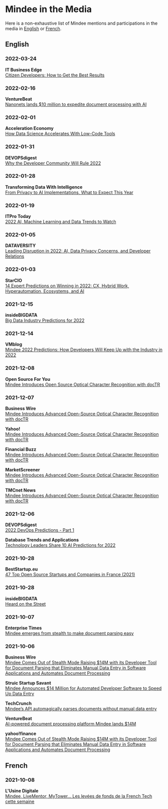 # Mindee in the Media

Here is a non-exhaustive list of Mindee mentions and participations in the media in [English](#english) or [French](#french).

## English

### 2022-03-24
**IT Business Edge**  
[Citizen Developers: How to Get the Best Results](https://www.itbusinessedge.com/development/citizen-developers/)

### 2022-02-16
**VentureBeat**  
[Nanonets lands $10 million to expedite document processing with AI](https://venturebeat.com/2022/02/16/nanonets-lands-10-million-to-expedite-document-processing-with-ai/)

### 2022-02-01
**Acceleration Economy**  
[How Data Science Accelerates With Low-Code Tools](https://accelerationeconomy.com/low-code-no-code/how-data-science-accelerates-with-low-code-tools/)

### 2022-01-31
**DEVOPSdigest**  
[Why the Developer Community Will Rule 2022](https://www.devopsdigest.com/why-the-developer-community-will-rule-2022)

### 2022-01-28
**Transforming Data With Intelligence**  
[From Privacy to AI Implementations, What to Expect This Year](https://tdwi.org/articles/2022/01/28/adv-all-from-privacy-to-ai-implementations-what-to-expect-this-year.aspx)

### 2022-01-19
**ITPro Today**  
[2022 AI, Machine Learning and Data Trends to Watch](https://www.itprotoday.com/data-analytics-and-data-management/2022-ai-machine-learning-and-data-trends-watch)

### 2022-01-05
**DATAVERSITY**  
[Leading Disruption in 2022: AI, Data Privacy Concerns, and Developer Relations](https://www.dataversity.net/leading-disruption-in-2022-ai-data-privacy-concerns-and-developer-relations/)

### 2022-01-03
**StarCIO**  
[14 Expert Predictions on Winning in 2022: CX, Hybrid Work, Hyperautomation, Ecosystems, and AI](https://blogs.starcio.com/2022/01/2022-predictions-cx-hyperautomation-ai.html)

### 2021-12-15
**insideBIGDATA**  
[Big Data Industry Predictions for 2022](https://insidebigdata.com/2021/12/15/big-data-industry-predictions-for-2022/)

### 2021-12-14
**VMblog**  
[Mindee 2022 Predictions: How Developers Will Keep Up with the Industry in 2022](https://vmblog.com/archive/2021/12/14/mindee-2022-predictions-how-developers-will-keep-up-with-the-industry-in-2022.aspx#.YbjT-X3MKre)

### 2021-12-08
**Open Source For You**  
[Mindee Introduces Open Source Optical Character Recognition with docTR](https://www.opensourceforu.com/2021/12/mindee-introduces-open-source-optical-character-recognition-with-doctr/)

### 2021-12-07
**Business Wire**  
[Mindee Introduces Advanced Open-Source Optical Character Recognition with docTR](https://www.businesswire.com/news/home/20211207005248/en/Mindee-Introduces-Advanced-Open-Source-Optical-Character-Recognition-with-docTR)

**Yahoo!**  
[Mindee Introduces Advanced Open-Source Optical Character Recognition with docTR](https://www.yahoo.com/now/mindee-introduces-advanced-open-source-133000357.html)

**Financial Buzz**  
[Mindee Introduces Advanced Open-Source Optical Character Recognition with docTR](https://www.financialbuzz.com/mindee-introduces-advanced-open-source-optical-character-recognition-with-doctr/)

**MarketScreener**  
[Mindee Introduces Advanced Open-Source Optical Character Recognition with docTR](https://www.marketscreener.com/news/latest/Mindee-Introduces-Advanced-Open-Source-Optical-Character-Recognition-with-docTR--37236060/)

**TMCnet News**  
[Mindee Introduces Advanced Open-Source Optical Character Recognition with docTR](https://www.tmcnet.com/usubmit/2021/12/07/9506135.htm)

### 2021-12-06
**DEVOPSdigest**  
[2022 DevOps Predictions - Part 1](https://www.devopsdigest.com/2022-devops-predictions-1)

**Database Trends and Applications**  
[Technology Leaders Share 10 AI Predictions for 2022](https://www.dbta.com/Editorial/News-Flashes/Technology-Leaders-Share-10-AI-Predictions-for-2022-150325.aspx)

### 2021-10-28
**BestStartup.eu**  
[47 Top Open Source Startups and Companies in France (2021)](https://beststartup.eu/47-top-open-source-startups-and-companies-in-france-2021/)

### 2021-10-28
**insideBIGDATA**  
[Heard on the Street](https://insidebigdata.com/2021/10/28/heard-on-the-street-10-28-2021/)

### 2021-10-07
**Enterprise Times**  
[Mindee emerges from stealth to make document parsing easy](https://www.enterprisetimes.co.uk/2021/10/07/mindee-emerges-from-stealth-to-make-document-parsing-easy/)

### 2021-10-06
**Business Wire**  
[Mindee Comes Out of Stealth Mode Raising $14M with its Developer Tool for Document Parsing that Eliminates Manual Data Entry in Software Applications and Automates Document Processing](https://www.businesswire.com/news/home/20211006005116/en/Mindee-Comes-Out-of-Stealth-Mode-Raising-14M-with-its-Developer-Tool-for-Document-Parsing-that-Eliminates-Manual-Data-Entry-in-Software-Applications-and-Automates-Document-Processing)

**Struic Startup Savant**  
[Mindee Announces $14 Million for Automated Developer Software to Speed Up Data Entry](https://startupsavant.com/news/mindee)

**TechCrunch**  
[Mindee’s API automagically parses documents without manual data entry](https://techcrunch.com/2021/10/06/mindees-api-automagically-parses-documents-without-manual-data-entry/)

**VentureBeat**  
[AI-powered document processing platform Mindee lands $14M](https://venturebeat.com/2021/10/06/ai-powered-document-processing-platform-mindee-lands-14m/)

**yahoo!finance**  
[Mindee Comes Out of Stealth Mode Raising $14M with its Developer Tool for Document Parsing that Eliminates Manual Data Entry in Software Applications and Automates Document Processing](https://finance.yahoo.com/news/mindee-comes-stealth-mode-raising-130000168.html)

## French

### 2021-10-08
**L'Usine Digitale**  
[Mindee, LiveMentor, MyTower... Les levées de fonds de la French Tech cette semaine](https://www.usine-digitale.fr/article/mindee-livementor-mytower-les-levees-de-fonds-de-la-french-tech-cette-semaine.N1148172)
